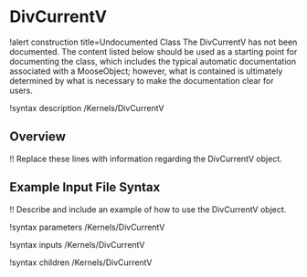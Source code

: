 # DivCurrentV

!alert construction title=Undocumented Class
The DivCurrentV has not been documented. The content listed below should be used as a starting point for
documenting the class, which includes the typical automatic documentation associated with a
MooseObject; however, what is contained is ultimately determined by what is necessary to make the
documentation clear for users.

!syntax description /Kernels/DivCurrentV

## Overview

!! Replace these lines with information regarding the DivCurrentV object.

## Example Input File Syntax

!! Describe and include an example of how to use the DivCurrentV object.

!syntax parameters /Kernels/DivCurrentV

!syntax inputs /Kernels/DivCurrentV

!syntax children /Kernels/DivCurrentV
